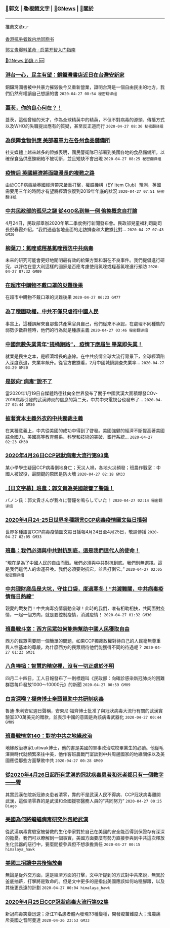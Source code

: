 ###  [:eagle:郭文](https://github.com/ourhimalayas/txt) | [:books:視頻文字](https://github.com/ourhimalayas/txt/blob/master/content/README.md) | [:newspaper:GNews](https://github.com/ourhimalayas/txt/blob/master/content/gnews/README.md) | [:pray:關於](https://github.com/ourhimalayas/home/tree/master/about)
---

推薦文章:point_right:

[香港抗争者致内地同胞书](https://github.com/ourhimalayas/news/blob/master/2019/08/a_letter_from_the_hong_kong_people.md)

[郭文贵爆料革命 · 启蒙开智入门指南](https://github.com/ourhimalayas/txt/issues/1)

[:newspaper:GNews 節錄 :fire: :new:](https://github.com/ourhimalayas/txt/blob/master/content/gnews/README.md) 



### [港台一心，民主有望：銅鑼灣書店近日在台灣安新家](/content/gnews/1/README.md)

銅鑼灣圖書被中共暴力摧毀後今又重新營業，證明台灣是一個自由民主的地方，我們仍然有權讀自己想讀的書  `2020-04-27 08:54 秘密翻译组`

### [蓋茨，你的良心何在？！](/content/gnews/2/README.md)

蓋茨，這個曾經的天才，作為全球精英中的精英，不但不對病毒的源頭、傳播方式以及WHO的失職提出應有的質疑，甚至反正道而行  `2020-04-27 08:36 秘密翻译组`

### [為保障食物供應 美部署軍力在各州食品儲備所](/content/gnews/3/README.md)

社交媒體上越來越多的證據表明，國民警衛隊已部署到美國各地的食品儲備所，以確保食品供應鍊網絡不被切斷，並且短缺不會出現  `2020-04-27 08:25 秘密翻译组`

### [疫情后 英國經濟將面臨漫長的複甦之路](/content/gnews/4/README.md)

由於CCP病毒給英國經濟帶來嚴重打擊，權威機構（EY Item Club）預測，英國需要用三年的時間才有望將經濟恢復到2019年年底的狀況  `2020-04-27 07:51 秘密翻译组`

### [中共民政部的孤兒之謎 從400名到無一例 偷換概念自打臉](/content/gnews/5/README.md)

4月24日，民政部舉辦2020年第二季度例行新聞發布會。民政部兒童福利司副司長倪春霞介紹，“我們通過各地全面的走訪排查和大數據比對...  `2020-04-27 07:43 GM30`

### [柳葉刀：氯喹或羥基氯喹預防中共病毒](/content/gnews/6/README.md)

未來的研究可能會更好地闡明最有效的給藥方案和潛在不良事件。我們提倡進行研究，以評估在意大利這樣的國家是否應考慮使用氯喹或羥基氯喹進行預防  `2020-04-27 07:32 GM09`

### [在超市中購物不戴口罩的災難後果](/content/gnews/7/README.md)

在超市中購物不戴口罩的災難後果  `2020-04-27 06:23 GM77`

### [為了穩固政權，中共不僅只虐待中國人民](/content/gnews/8/README.md)

事實上，這種誤解來自那些共產黨官員自己，他們從來不承認，在處理不同種族的弱勢少數群體時，他們的行為就是種族主義  `2020-04-27 03:46 秘密翻译组`

### [中國無數失業青年“提桶跑路”， 疫情下應屆生 畢業即失業！](/content/gnews/9/README.md)

就業是民生之本，是經濟增長的底線。在中共疫情全球大流行背景下，全球經濟陷入深度衰退，失業率飙升。從官方數據看，2月中國城鎮調查失業率...  `2020-04-27 03:29 GM30`

### [是該向“病毒”說不了](/content/gnews/10/README.md)

當2020年1月19日自媒體路德社向全世界發布了關于中國武漢大面積爆發COv-2019病毒引發的武漢肺炎的信息的第二天，中共中央電視台也發布了...  `2020-04-27 02:44 GM30`

### [披著資本主義外衣的中共獨裁主義](/content/gnews/11/README.md)

在某種意義上，中共從美國的成功中得到了啓發。美國強健的經濟不斷提高著美國綜合國力。美國高等教育體系、科學和技術的突破、銀行系統...  `2020-04-27 02:23 GM30`

### [2020年4月26日CCP冠狀病毒大流行第93集](/content/gnews/12/README.md)

某小學學生疑因CCP病毒倒地身亡；天災人禍，各地火災頻發；班農作戰室：中國人被奴役，最關鍵的原因是防火墻  `2020-04-27 02:18 GM33`

### [【日文字幕】班農：郭文貴為美國敲響了警鐘！](/content/gnews/13/README.md)

バノン氏：郭文貴さんが我々に警鐘を鳴らしていた！  `2020-04-27 02:14 秘密翻译组`

### [2020年4月24-25日世界多種語言CCP病毒疫情圖文每日播報](/content/gnews/14/README.md)

世界多種語言CCP病毒疫情圖文每日播報4月24日至4月25日，敬請傳播  `2020-04-27 02:05 GM33`

### [班農：我們必須與中共對抗到底，這是我們這代人的使命！](/content/gnews/15/README.md)

“現在是為了中國人民的自由而戰。我們必須與中共對抗到底。我們別無選擇。這是我們這代人的命運召喚。我們必須要對抗它，並且打倒它。”  `2020-04-27 02:05 秘密翻译组`

### [中共理財産品是大坑，守住口袋，度過寒冬！“共渡難關，中共病毒疫情每日熱線”](/content/gnews/16/README.md)

親愛的戰友們！中共病毒疫情震動全球！此時的我們，唯有相助相扶，共同面對疫情，一起一個方向，就是要控制疫情，消滅疫情！  `2020-04-27 01:32 GM30`

### [班農戰斗室：西方民眾如何能夠幫助中國人民獲取自由](/content/gnews/17/README.md)

西方的民眾需要問一個簡單的問題，如果CCP獨裁政權對待自己的人民毫無尊重與人性基本的尊嚴，為什麼西方的民眾期待他們能獲得不同的待遇呢？  `2020-04-27 01:23 GM31`

### [八角棒槌：智慧的晴空裡，沒有一切正處於不明](/content/gnews/18/README.md)

四月二十四日，工人日報發布了一則標題叫《民政部：向確診感染新冠肺炎的困難群眾每戶發放1000～10000元》的新聞  `2020-04-27 00:59 GM09`

### [白宮深喉？福齊博士牽頭資助中共研制病毒](/content/gnews/19/README.md)

魯迪·朱利安尼週日聲稱，安東尼·福齊博士批准了與冠狀病毒大流行有關的武漢實驗室370萬美元的贈款，並表示中國的意圖是為該病毒武器化  `2020-04-27 00:44 GM09`

### [班農戰情室140：對抗中共之地緣政治](/content/gnews/20/README.md)

地緣政治專家Luttwak博士，他的書是美國的軍事政治院校畢業生的必讀。他從毛澤東時代就頻繁來往中美，他作客班農戰鬥室談到中共周邊國家的地緣關係以及美國應從那些方面擊敗中共  `2020-04-27 00:28 GM09`

### [從2020年4月26日起所有武漢的冠狀病毒患者和死者都只有一個數字——零](/content/gnews/21/README.md)

其實武漢在院新冠肺炎患者清零，靠的不是武漢人民不得病、CCP冠狀病毒離開武漢，這個清零靠的是武漢和全國援鄂醫務人員的“共同努力”  `2020-04-27 00:25 Diago`

### [美國為何將蝙蝠病毒研究外包給武漢](/content/gnews/22/README.md)

從武漢病毒實驗室被營救的生化學家對於自己在美國的安全能否得到保證存有深深的擔憂。我們可以瞭解到一個事實，美國方面要麼有勢力直接參與到中共這次釋放生化武器的惡行中，要麼間接參與但不想承擔責任  `2020-04-27 00:15 himalaya_hawk`

### [美國三招讓中共後悔放毒](/content/gnews/23/README.md)

無論是從外交方面，還是經濟方面的打擊，文中所提到的方式對中共來說，無異於釜底抽薪，打擊將是致命的。但是文中更多的是指出美國應該如何站穩腳跟，以及其後更長遠的計劃  `2020-04-27 00:04 himalaya_hawk`

### [2020年4月25日CCP冠狀病毒大流行第92集](/content/gnews/24/README.md)

新冠病毒突變迅速；浙江11名患者體內發現33種變種，開發疫苗難度大；班農痛斥美國之音阿曼達  `2020-04-26 23:53 GM33`

